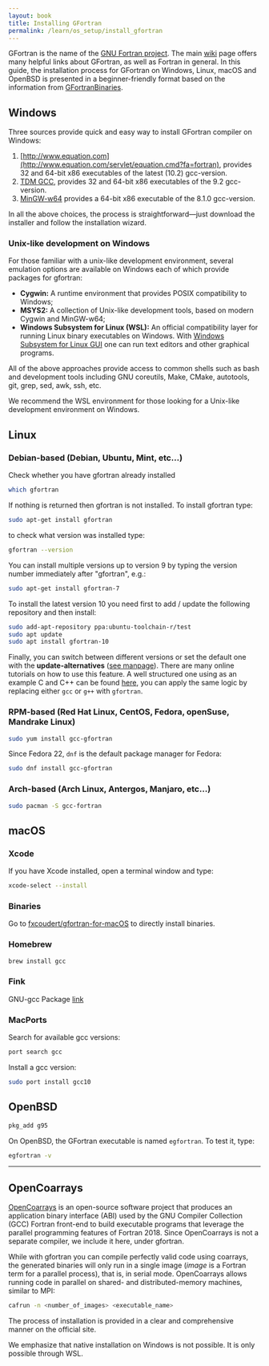 ```yaml
---
layout: book
title: Installing GFortran
permalink: /learn/os_setup/install_gfortran
---
```


GFortran is the name of the [GNU Fortran project](https://gcc.gnu.org/fortran/). The main [wiki](https://gcc.gnu.org/wiki/GFortran) page offers many helpful links about GFortran, as well as Fortran in general. In this guide, the installation process for GFortran on Windows, Linux, macOS and OpenBSD is presented in a beginner-friendly format based on the information from [GFortranBinaries](https://gcc.gnu.org/wiki/GFortranBinaries).

## Windows


Three sources provide quick and easy way to install GFortran compiler on Windows:
1. [http://www.equation.com](http://www.equation.com/servlet/equation.cmd?fa=fortran), provides 32 and 64-bit x86
 executables of the latest (10.2) gcc-version.
2. [TDM GCC](https://jmeubank.github.io/tdm-gcc/articles/2020-03/9.2.0-release), provides 32 and 64-bit x86 executables of the 9.2 gcc-version.
3. [MinGW-w64](http://mingw-w64.org/doku.php/download/mingw-builds) provides a 64-bit x86 executable of the 8.1.0 gcc-version.

In all the above choices, the process is straightforward—just download the installer and follow the installation wizard.

### Unix-like development on Windows
For those familiar with a unix-like development environment, several emulation options are available on Windows each of which provide packages for gfortran:

* __Cygwin:__ A runtime environment that provides POSIX compatibility to Windows;
* __MSYS2:__ A collection of Unix-like development tools, based on modern Cygwin and MinGW-w64;
* __Windows Subsystem for Linux (WSL):__ An official compatibility layer for running Linux binary executables on Windows. With [Windows Subsystem for Linux GUI](https://github.com/microsoft/wslg) one can run text editors and other graphical programs.

All of the above approaches provide access to common shells such as bash and development tools including GNU coreutils, Make, CMake, autotools, git, grep, sed, awk, ssh, etc.

We recommend the WSL environment for those looking for a Unix-like development environment on Windows.

## Linux


### Debian-based (Debian, Ubuntu, Mint, etc...)
Check whether you have gfortran already installed
```bash
which gfortran
```
If nothing is returned then gfortran is not installed.
To install gfortran type:
```bash
sudo apt-get install gfortran
```
to check what version was installed type:
```bash
gfortran --version
```
You can install multiple versions up to version 9 by typing the version number immediately after "gfortran", e.g.:
```bash
sudo apt-get install gfortran-7 
```
To install the latest version 10 you need first to add / update the following repository and then install: 
```bash
sudo add-apt-repository ppa:ubuntu-toolchain-r/test
sudo apt update
sudo apt install gfortran-10
```
Finally, you can switch between different versions or set the default one with the **update-alternatives** ([see manpage](https://manpages.ubuntu.com/manpages/trusty/man8/update-alternatives.8.html#:~:text=update%2Dalternatives%20creates%2C%20removes%2C,system%20at%20the%20same%20time.)). There are many online tutorials on how to use this feature. A well structured one using as an example C and C++ can be found [here](https://linuxconfig.org/how-to-switch-between-multiple-gcc-and-g-compiler-versions-on-ubuntu-20-04-lts-focal-fossa), you can apply the same logic by replacing either `gcc` or `g++` with `gfortran`.

### RPM-based (Red Hat Linux, CentOS, Fedora, openSuse, Mandrake Linux)
```bash
sudo yum install gcc-gfortran
```

Since Fedora 22, `dnf` is the default package manager for Fedora:
```bash
sudo dnf install gcc-gfortran
```

### Arch-based (Arch Linux, Antergos, Manjaro, etc...)
```bash
sudo pacman -S gcc-fortran
```

## macOS
### Xcode
If you have Xcode installed, open a terminal window and type:
```bash
xcode-select --install
```
### Binaries
Go to [fxcoudert/gfortran-for-macOS](https://github.com/fxcoudert/gfortran-for-macOS/releases) to directly install binaries.
### Homebrew
```bash
brew install gcc
```
### Fink
GNU-gcc Package [link](https://pdb.finkproject.org/pdb/browse.php?summary=GNU+Compiler+Collection+Version)
### MacPorts
Search for available gcc versions:
```bash
port search gcc
```
Install a gcc version:
```bash
sudo port install gcc10
```

## OpenBSD
```bash
pkg_add g95
```

On OpenBSD, the GFortran executable is named `egfortran`. To test it, type:
```bash
egfortran -v
```

---
## OpenCoarrays

[OpenCoarrays](http://www.opencoarrays.org/) is an open-source software project that produces an application binary interface (ABI) used by the GNU Compiler Collection (GCC) Fortran front-end to build executable programs that leverage the parallel programming features of Fortran 2018. Since OpenCoarrays is not a separate compiler, we include it here, under gfortran.

While with gfortran you can compile perfectly valid code using coarrays, the generated binaries will only run in a single image (_image_ is a Fortran term for a parallel process), that is, in serial mode. OpenCoarrays allows running code in parallel on shared- and distributed-memory machines, similar to MPI:
```bash
cafrun -n <number_of_images> <executable_name>
```

The process of installation is provided in a clear and comprehensive manner on the official site. 

We emphasize that native installation on Windows is not possible. It is only possible through WSL.
